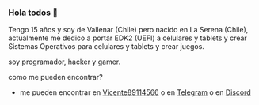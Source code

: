 ### Hola todos 👋

Tengo 15 años y soy de Vallenar (Chile) pero nacido en La Serena (Chile), actualmente me dedico a portar EDK2 (UEFI) a celulares y tablets y crear Sistemas Operativos para celulares y tablets y crear juegos.

soy programador, hacker y gamer.

como me pueden encontrar?
 - me pueden encontrar en [Vicente89114566](https://twitter.com/Vicente89114566) o en [Telegram](https://t.me/vicenteicc2008) o en [Discord](https://discord.gg/ED6VYqXJND)
<!--
**vicenteicc2008/vicenteicc2008** is a ✨ _special_ ✨ repository because its `README.md` (this file) appears on your GitHub profile.

Here are some ideas to get you started:

- 🔭 I’m currently working on ...
- 🌱 I’m currently learning ...
- 👯 I’m looking to collaborate on ...
- 🤔 I’m looking for help with ...
- 💬 Ask me about ...
- 📫 How to reach me: ...
- 😄 Pronouns: ...
- ⚡ Fun fact: ...
-->
